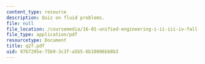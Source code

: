```yaml
---
content_type: resource
description: Quiz on fluid problems.
file: null
file_location: /coursemedia/16-01-unified-engineering-i-ii-iii-iv-fall-2005-spring-2006/97b7295e75b93c3fa5b56b10006bb8b3_q2f.pdf
file_type: application/pdf
resourcetype: Document
title: q2f.pdf
uid: 97b7295e-75b9-3c3f-a5b5-6b10006bb8b3
---
```

